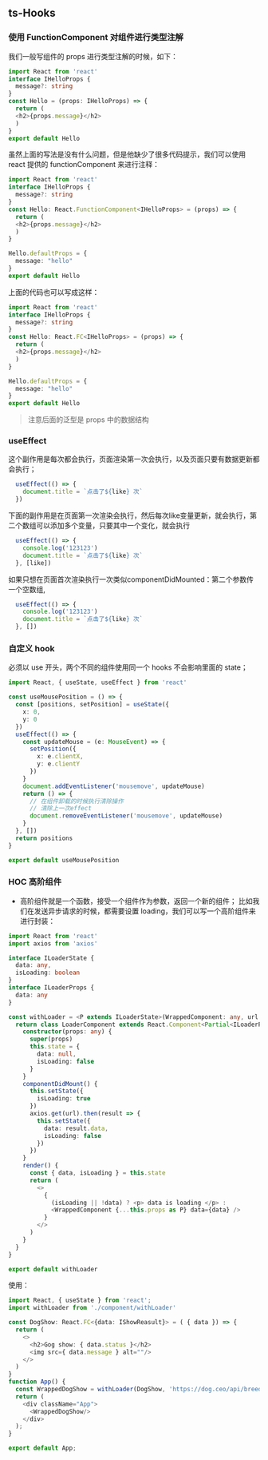 ## ts-Hooks

### 使用 FunctionComponent 对组件进行类型注解
我们一般写组件的 props 进行类型注解的时候，如下：

```ts
import React from 'react'
interface IHelloProps {
  message?: string
}
const Hello = (props: IHelloProps) => {
  return (
  <h2>{props.message}</h2>
  )
}
export default Hello
```
虽然上面的写法是没有什么问题，但是他缺少了很多代码提示，我们可以使用 react 提供的
functionComponent 来进行注释：
```ts
import React from 'react'
interface IHelloProps {
  message?: string
}
const Hello: React.FunctionComponent<IHelloProps> = (props) => {
  return (
  <h2>{props.message}</h2>
  )
}

Hello.defaultProps = {
  message: "hello"
}
export default Hello
```
上面的代码也可以写成这样：
```ts
import React from 'react'
interface IHelloProps {
  message?: string
}
const Hello: React.FC<IHelloProps> = (props) => {
  return (
  <h2>{props.message}</h2>
  )
}

Hello.defaultProps = {
  message: "hello"
}
export default Hello
```

> 注意后面的泛型是 props 中的数据结构

### useEffect

这个副作用是每次都会执行，页面渲染第一次会执行，以及页面只要有数据更新都会执行；
```ts
  useEffect(() => {
    document.title = `点击了${like} 次`
  })
```
下面的副作用是在页面第一次渲染会执行，然后每次like变量更新，就会执行，第二个数组可以添加多个变量，只要其中一个变化，就会执行
```ts
  useEffect(() => {
    console.log('123123')
    document.title = `点击了${like} 次`
  }, [like])
```
如果只想在页面首次渲染执行一次类似componentDidMounted：第二个参数传一个空数组,
```ts
  useEffect(() => {
    console.log('123123')
    document.title = `点击了${like} 次`
  }, [])
```

### 自定义 hook
必须以 use 开头，两个不同的组件使用同一个 hooks 不会影响里面的 state；
```ts
import React, { useState, useEffect } from 'react'

const useMousePosition = () => {
  const [positions, setPosition] = useState({
    x: 0,
    y: 0
  })
  useEffect(() => {
    const updateMouse = (e: MouseEvent) => {
      setPosition({
        x: e.clientX,
        y: e.clientY
      })
    }
    document.addEventListener('mousemove', updateMouse)
    return () => {
      // 在组件卸载的时候执行清除操作
      // 清除上一次effect
      document.removeEventListener('mousemove', updateMouse)
    }
  }, [])
  return positions
}

export default useMousePosition
```

### HOC 高阶组件

- 高阶组件就是一个函数，接受一个组件作为参数，返回一个新的组件；
比如我们在发送异步请求的时候，都需要设置 loading，我们可以写一个高阶组件来进行封装：
```ts
import React from 'react'
import axios from 'axios'

interface ILoaderState {
  data: any,
  isLoading: boolean
}
interface ILoaderProps {
  data: any
}

const withLoader = <P extends ILoaderState>(WrappedComponent: any, url: string) => {
  return class LoaderComponent extends React.Component<Partial<ILoaderProps>, ILoaderState> {
    constructor(props: any) {
      super(props)
      this.state = {
        data: null,
        isLoading: false
      }
    }
    componentDidMount() {
      this.setState({
        isLoading: true
      })
      axios.get(url).then(result => {
        this.setState({
          data: result.data,
          isLoading: false
        })
      })
    }
    render() {
      const { data, isLoading } = this.state
      return (
        <>
          {
            (isLoading || !data) ? <p> data is loading </p> : 
            <WrappedComponent {...this.props as P} data={data} />
          }
        </>
      )
    }
  }
}

export default withLoader
```
使用：
```ts
import React, { useState } from 'react';
import withLoader from './component/withLoader'

const DogShow: React.FC<{data: IShowReasult}> = ( { data }) => {
  return (
    <>
      <h2>Gog show: { data.status }</h2>
      <img src={ data.message } alt=""/>
    </>
  )
}
function App() {
  const WrappedDogShow = withLoader(DogShow, 'https://dog.ceo/api/breeds/image/random')
  return (
    <div className="App">
      <WrappedDogShow/>
    </div>
  );
}

export default App;

```